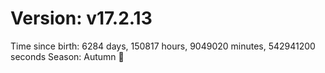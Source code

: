 # Version: v17.2.13
Time since birth: 6284 days, 150817 hours, 9049020 minutes, 542941200 seconds
Season: Autumn 🍁
